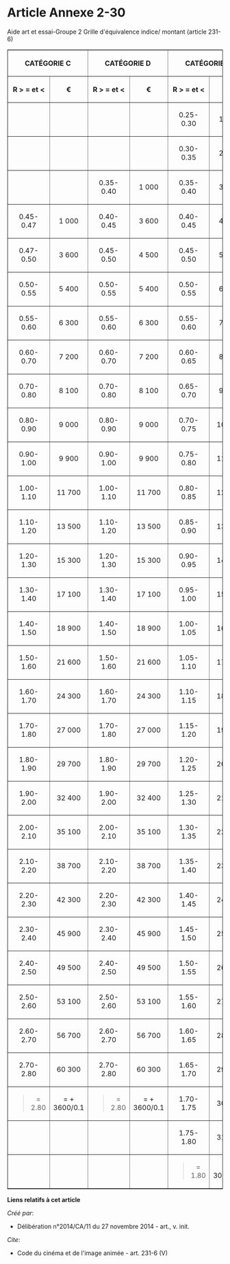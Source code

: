# Article Annexe 2-30

Aide art et essai-Groupe 2 Grille d'équivalence indice/ montant (article 231-6) 

<table border="1">
  <tbody>
    <tr>
      <th colspan="2">

CATÉGORIE C </th>
      <th colspan="2">

CATÉGORIE D </th>
      <th colspan="2">

CATÉGORIE E </th>
    </tr>
    <tr>
      <th>

R > = et < </th>
      <th>

€ </th>
      <th>

R > = et < </th>
      <th>

€ </th>
      <th>

R > = et < </th>
      <th>

€ </th>
    </tr>
    <tr>
      <td align="left" valign="middle">
      </td><td align="left" valign="middle">
      </td><td align="left" valign="middle">
      </td><td align="left" valign="middle">
      </td><td align="center" valign="middle">

0.25-0.30 </td>
      <td align="center" valign="middle">

1 000 </td>
    </tr>
    <tr>
      <td align="left" valign="middle">
      </td><td align="left" valign="middle">
      </td><td align="left" valign="middle">
      </td><td align="left" valign="middle">
      </td><td align="center" valign="middle">

0.30-0.35 </td>
      <td align="center" valign="middle">

2 000 </td>
    </tr>
    <tr>
      <td align="left" valign="middle">
      </td><td align="left" valign="middle">
      </td><td align="center" valign="middle">

0.35-0.40 </td>
      <td align="center" valign="middle">

1 000 </td>
      <td align="center" valign="middle">

0.35-0.40 </td>
      <td align="center" valign="middle">

3 000 </td>
    </tr>
    <tr>
      <td align="center" valign="middle">

0.45-0.47 </td>
      <td align="center" valign="middle">

1 000 </td>
      <td align="center" valign="middle">

0.40-0.45 </td>
      <td align="center" valign="middle">

3 600 </td>
      <td align="center" valign="middle">

0.40-0.45 </td>
      <td align="center" valign="middle">

4 000 </td>
    </tr>
    <tr>
      <td align="center" valign="middle">

0.47-0.50 </td>
      <td align="center" valign="middle">

3 600 </td>
      <td align="center" valign="middle">

0.45-0.50 </td>
      <td align="center" valign="middle">

4 500 </td>
      <td align="center" valign="middle">

0.45-0.50 </td>
      <td align="center" valign="middle">

5 000 </td>
    </tr>
    <tr>
      <td align="center" valign="middle">

0.50-0.55 </td>
      <td align="center" valign="middle">

5 400 </td>
      <td align="center" valign="middle">

0.50-0.55 </td>
      <td align="center" valign="middle">

5 400 </td>
      <td align="center" valign="middle">

0.50-0.55 </td>
      <td align="center" valign="middle">

6 000 </td>
    </tr>
    <tr>
      <td align="center" valign="middle">

0.55-0.60 </td>
      <td align="center" valign="middle">

6 300 </td>
      <td align="center" valign="middle">

0.55-0.60 </td>
      <td align="center" valign="middle">

6 300 </td>
      <td align="center" valign="middle">

0.55-0.60 </td>
      <td align="center" valign="middle">

7 000 </td>
    </tr>
    <tr>
      <td align="center" valign="middle">

0.60-0.70 </td>
      <td align="center" valign="middle">

7 200 </td>
      <td align="center" valign="middle">

0.60-0.70 </td>
      <td align="center" valign="middle">

7 200 </td>
      <td align="center" valign="middle">

0.60-0.65 </td>
      <td align="center" valign="middle">

8 000 </td>
    </tr>
    <tr>
      <td align="center" valign="middle">

0.70-0.80 </td>
      <td align="center" valign="middle">

8 100 </td>
      <td align="center" valign="middle">

0.70-0.80 </td>
      <td align="center" valign="middle">

8 100 </td>
      <td align="center" valign="middle">

0.65-0.70 </td>
      <td align="center" valign="middle">

9 000 </td>
    </tr>
    <tr>
      <td align="center" valign="middle">

0.80-0.90 </td>
      <td align="center" valign="middle">

9 000 </td>
      <td align="center" valign="middle">

0.80-0.90 </td>
      <td align="center" valign="middle">

9 000 </td>
      <td align="center" valign="middle">

0.70-0.75 </td>
      <td align="center" valign="middle">

10 000 </td>
    </tr>
    <tr>
      <td align="center" valign="middle">

0.90-1.00 </td>
      <td align="center" valign="middle">

9 900 </td>
      <td align="center" valign="middle">

0.90-1.00 </td>
      <td align="center" valign="middle">

9 900 </td>
      <td align="center" valign="middle">

0.75-0.80 </td>
      <td align="center" valign="middle">

11 000 </td>
    </tr>
    <tr>
      <td align="center" valign="middle">

1.00-1.10 </td>
      <td align="center" valign="middle">

11 700 </td>
      <td align="center" valign="middle">

1.00-1.10 </td>
      <td align="center" valign="middle">

11 700 </td>
      <td align="center" valign="middle">

0.80-0.85 </td>
      <td align="center" valign="middle">

12 000 </td>
    </tr>
    <tr>
      <td align="center" valign="middle">

1.10-1.20 </td>
      <td align="center" valign="middle">

13 500 </td>
      <td align="center" valign="middle">

1.10-1.20 </td>
      <td align="center" valign="middle">

13 500 </td>
      <td align="center" valign="middle">

0.85-0.90 </td>
      <td align="center" valign="middle">

13 000 </td>
    </tr>
    <tr>
      <td align="center" valign="middle">

1.20-1.30 </td>
      <td align="center" valign="middle">

15 300 </td>
      <td align="center" valign="middle">

1.20-1.30 </td>
      <td align="center" valign="middle">

15 300 </td>
      <td align="center" valign="middle">

0.90-0.95 </td>
      <td align="center" valign="middle">

14 000 </td>
    </tr>
    <tr>
      <td align="center" valign="middle">

1.30-1.40 </td>
      <td align="center" valign="middle">

17 100 </td>
      <td align="center" valign="middle">

1.30-1.40 </td>
      <td align="center" valign="middle">

17 100 </td>
      <td align="center" valign="middle">

0.95-1.00 </td>
      <td align="center" valign="middle">

15 000 </td>
    </tr>
    <tr>
      <td align="center" valign="middle">

1.40-1.50 </td>
      <td align="center" valign="middle">

18 900 </td>
      <td align="center" valign="middle">

1.40-1.50 </td>
      <td align="center" valign="middle">

18 900 </td>
      <td align="center" valign="middle">

1.00-1.05 </td>
      <td align="center" valign="middle">

16 000 </td>
    </tr>
    <tr>
      <td align="center" valign="middle">

1.50-1.60 </td>
      <td align="center" valign="middle">

21 600 </td>
      <td align="center" valign="middle">

1.50-1.60 </td>
      <td align="center" valign="middle">

21 600 </td>
      <td align="center" valign="middle">

1.05-1.10 </td>
      <td align="center" valign="middle">

17 000 </td>
    </tr>
    <tr>
      <td align="center" valign="middle">

1.60-1.70 </td>
      <td align="center" valign="middle">

24 300 </td>
      <td align="center" valign="middle">

1.60-1.70 </td>
      <td align="center" valign="middle">

24 300 </td>
      <td align="center" valign="middle">

1.10-1.15 </td>
      <td align="center" valign="middle">

18 000 </td>
    </tr>
    <tr>
      <td align="center" valign="middle">

1.70-1.80 </td>
      <td align="center" valign="middle">

27 000 </td>
      <td align="center" valign="middle">

1.70-1.80 </td>
      <td align="center" valign="middle">

27 000 </td>
      <td align="center" valign="middle">

1.15-1.20 </td>
      <td align="center" valign="middle">

19 000 </td>
    </tr>
    <tr>
      <td align="center" valign="middle">

1.80-1.90 </td>
      <td align="center" valign="middle">

29 700 </td>
      <td align="center" valign="middle">

1.80-1.90 </td>
      <td align="center" valign="middle">

29 700 </td>
      <td align="center" valign="middle">

1.20-1.25 </td>
      <td align="center" valign="middle">

20 000 </td>
    </tr>
    <tr>
      <td align="center" valign="middle">

1.90-2.00 </td>
      <td align="center" valign="middle">

32 400 </td>
      <td align="center" valign="middle">

1.90-2.00 </td>
      <td align="center" valign="middle">

32 400 </td>
      <td align="center" valign="middle">

1.25-1.30 </td>
      <td align="center" valign="middle">

21 000 </td>
    </tr>
    <tr>
      <td align="center" valign="middle">

2.00-2.10 </td>
      <td align="center" valign="middle">

35 100 </td>
      <td align="center" valign="middle">

2.00-2.10 </td>
      <td align="center" valign="middle">

35 100 </td>
      <td align="center" valign="middle">

1.30-1.35 </td>
      <td align="center" valign="middle">

22 000 </td>
    </tr>
    <tr>
      <td align="center" valign="middle">

2.10-2.20 </td>
      <td align="center" valign="middle">

38 700 </td>
      <td align="center" valign="middle">

2.10-2.20 </td>
      <td align="center" valign="middle">

38 700 </td>
      <td align="center" valign="middle">

1.35-1.40 </td>
      <td align="center" valign="middle">

23 000 </td>
    </tr>
    <tr>
      <td align="center" valign="middle">

2.20-2.30 </td>
      <td align="center" valign="middle">

42 300 </td>
      <td align="center" valign="middle">

2.20-2.30 </td>
      <td align="center" valign="middle">

42 300 </td>
      <td align="center" valign="middle">

1.40-1.45 </td>
      <td align="center" valign="middle">

24 000 </td>
    </tr>
    <tr>
      <td align="center" valign="middle">

2.30-2.40 </td>
      <td align="center" valign="middle">

45 900 </td>
      <td align="center" valign="middle">

2.30-2.40 </td>
      <td align="center" valign="middle">

45 900 </td>
      <td align="center" valign="middle">

1.45-1.50 </td>
      <td align="center" valign="middle">

25 000 </td>
    </tr>
    <tr>
      <td align="center" valign="middle">

2.40-2.50 </td>
      <td align="center" valign="middle">

49 500 </td>
      <td align="center" valign="middle">

2.40-2.50 </td>
      <td align="center" valign="middle">

49 500 </td>
      <td align="center" valign="middle">

1.50-1.55 </td>
      <td align="center" valign="middle">

26 000 </td>
    </tr>
    <tr>
      <td align="center" valign="middle">

2.50-2.60 </td>
      <td align="center" valign="middle">

53 100 </td>
      <td align="center" valign="middle">

2.50-2.60 </td>
      <td align="center" valign="middle">

53 100 </td>
      <td align="center" valign="middle">

1.55-1.60 </td>
      <td align="center" valign="middle">

27 000 </td>
    </tr>
    <tr>
      <td align="center" valign="middle">

2.60-2.70 </td>
      <td align="center" valign="middle">

56 700 </td>
      <td align="center" valign="middle">

2.60-2.70 </td>
      <td align="center" valign="middle">

56 700 </td>
      <td align="center" valign="middle">

1.60-1.65 </td>
      <td align="center" valign="middle">

28 000 </td>
    </tr>
    <tr>
      <td align="center" valign="middle">

2.70-2.80 </td>
      <td align="center" valign="middle">

60 300 </td>
      <td align="center" valign="middle">

2.70-2.80 </td>
      <td align="center" valign="middle">

60 300 </td>
      <td align="center" valign="middle">

1.65-1.70 </td>
      <td align="center" valign="middle">

29 000 </td>
    </tr>
    <tr>
      <td align="center" valign="middle">

> = 2.80 </td>
      <td align="center" valign="middle">

= + 3600/0.1 </td>
      <td align="center" valign="middle">

> = 2.80 </td>
      <td align="center" valign="middle">

= + 3600/0.1 </td>
      <td align="center" valign="middle">

1.70-1.75 </td>
      <td align="center" valign="middle">

30 000 </td>
    </tr>
    <tr>
      <td align="left" valign="middle">
      </td><td align="left" valign="middle">
      </td><td align="left" valign="middle">
      </td><td align="left" valign="middle">
      </td><td align="center" valign="middle">

1.75-1.80 </td>
      <td align="center" valign="middle">

31 000 </td>
    </tr>
    <tr>
      <td align="left" valign="middle">
      </td><td align="left" valign="middle">
      </td><td align="left" valign="middle">
      </td><td align="left" valign="middle">
      </td><td align="center" valign="middle">

> = 1.80 </td>
      <td align="center" valign="middle">

= + 3000/0.1</td>
    </tr>
  </tbody>
</table>

**Liens relatifs à cet article**

_Créé par_:

  - Délibération n°2014/CA/11 du 27 novembre 2014 - art., v. init.

_Cite_:

  - Code du cinéma et de l'image animée - art. 231-6 (V)
